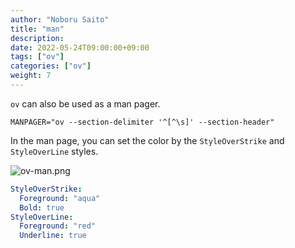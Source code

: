 ```yaml
---
author: "Noboru Saito"
title: "man"
description: 
date: 2022-05-24T09:00:00+09:00
tags: ["ov"]
categories: ["ov"]
weight: 7
---
```


`ov` can also be used as a man pager.

```env
MANPAGER="ov --section-delimiter '^[^\s]' --section-header"
```

In the man page, you can set the color by the `StyleOverStrike` and `StyleOverLine` styles.

![ov-man.png](/ov/ov-man.png)

```yaml
StyleOverStrike:
  Foreground: "aqua"
  Bold: true
StyleOverLine:
  Foreground: "red"
  Underline: true
```
